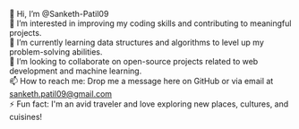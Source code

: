 👋 Hi, I’m @Sanketh-Patil09
<br/>
👀 I’m interested in improving my coding skills and contributing to meaningful projects.
<br/>
🌱 I’m currently learning data structures and algorithms to level up my problem-solving abilities.
<br/>
💞️ I’m looking to collaborate on open-source projects related to web development and machine learning.
<br/>
📫 How to reach me: Drop me a message here on GitHub or via email at sanketh.patil09@gmail.com
<br/>
⚡ Fun fact: I'm an avid traveler and love exploring new places, cultures, and cuisines!



<!---
Sanketh-Patil09/Sanketh-Patil09 is a ✨ special ✨ repository because its `README.md` (this file) appears on your GitHub profile.
You can click the Preview link to take a look at your changes.
--->
